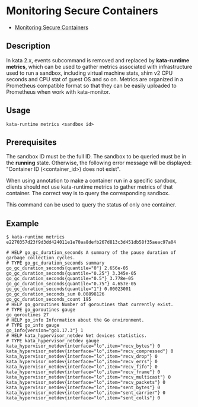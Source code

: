 # Monitoring Secure Containers

- [Monitoring Secure Containers](#monitoring-secure-containers)

## Description

In kata 2.x, events subcommand is removed and replaced by **kata-runtime metrics**, which can be used to gather metrics associated with infrastructure used to run a sandbox, including virtual machine stats, shim v2 CPU seconds and CPU stat of guest OS and so on. Metrics are organized in a Prometheus compatible format so that they can be easily uploaded to Prometheus when work with kata-monitor.

## Usage

```shell
kata-runtime metrics <sandbox id>
```

## Prerequisites

The sandbox ID must be the full ID. The sandbox to be queried must be in the  **running**  state. Otherwise, the following error message will be displayed: "Container ID \(<container\_id\>\) does not exist".

When using annotation to make a container run in a specific sandbox, clients should not use kata-runtime metrics to gather metrics of that container. The correct way is to query the corresponding sandbox.

This command can be used to query the status of only one container.

## Example

```shell
$ kata-runtime metrics e2270357d23f9d3dd424011e1e70aa8defb267d813c3d451db58f35aeac97a04

# HELP go_gc_duration_seconds A summary of the pause duration of garbage collection cycles.
# TYPE go_gc_duration_seconds summary
go_gc_duration_seconds{quantile="0"} 2.656e-05
go_gc_duration_seconds{quantile="0.25"} 3.345e-05
go_gc_duration_seconds{quantile="0.5"} 3.778e-05
go_gc_duration_seconds{quantile="0.75"} 4.657e-05
go_gc_duration_seconds{quantile="1"} 0.00023001
go_gc_duration_seconds_sum 0.00898126
go_gc_duration_seconds_count 195
# HELP go_goroutines Number of goroutines that currently exist.
# TYPE go_goroutines gauge
go_goroutines 27
# HELP go_info Information about the Go environment.
# TYPE go_info gauge
go_info{version="go1.17.3"} 1
# HELP kata_hypervisor_netdev Net devices statistics.
# TYPE kata_hypervisor_netdev gauge
kata_hypervisor_netdev{interface="lo",item="recv_bytes"} 0
kata_hypervisor_netdev{interface="lo",item="recv_compressed"} 0
kata_hypervisor_netdev{interface="lo",item="recv_drop"} 0
kata_hypervisor_netdev{interface="lo",item="recv_errs"} 0
kata_hypervisor_netdev{interface="lo",item="recv_fifo"} 0
kata_hypervisor_netdev{interface="lo",item="recv_frame"} 0
kata_hypervisor_netdev{interface="lo",item="recv_multicast"} 0
kata_hypervisor_netdev{interface="lo",item="recv_packets"} 0
kata_hypervisor_netdev{interface="lo",item="sent_bytes"} 0
kata_hypervisor_netdev{interface="lo",item="sent_carrier"} 0
kata_hypervisor_netdev{interface="lo",item="sent_colls"} 0
```
